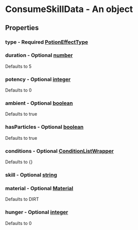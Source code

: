 

# ConsumeSkillData - An object



## Properties



### type - Required [PotionEffectType](PotionEffectType)



### duration - Optional [number](number)



Defaults to 5



### potency - Optional [integer](integer)



Defaults to 0



### ambient - Optional [boolean](boolean)



Defaults to true



### hasParticles - Optional [boolean](boolean)



Defaults to true



### conditions - Optional [ConditionListWrapper](ConditionListWrapper)



Defaults to {}



### skill - Optional [string](string)



### material - Optional [Material](Material)



Defaults to DIRT



### hunger - Optional [integer](integer)



Defaults to 0

